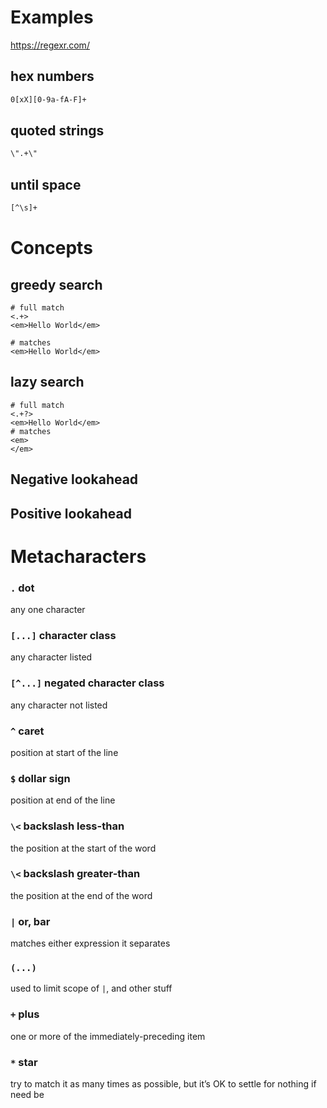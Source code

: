 # Examples

https://regexr.com/

## hex numbers
```bash
0[xX][0-9a-fA-F]+
```

## quoted strings

```bash
\".+\"
```

## until space
```bash
[^\s]+
```

# Concepts
## greedy search
```
# full match
<.+>
<em>Hello World</em>

# matches
<em>Hello World</em>
```

## lazy search
```
# full match
<.+?>
<em>Hello World</em>
# matches
<em>
</em>
```

## Negative lookahead

## Positive lookahead

# Metacharacters

### `.` dot
any one character

### `[...]` character class
any character listed

### `[^...]` negated character class
any character not listed

### `^` caret
position at start of the line

### `$` dollar sign
position at end of the line

### `\<` backslash less-than
the position at the start of the word

### `\<` backslash greater-than
the position at the end of the word

### `|` or, bar
matches either expression it separates

### `(...)`
used to limit scope of `|`, and other stuff

### `+` plus
one or more of the immediately-preceding item

### `*` star
try to match it as many times as possible, but it’s OK to settle for nothing if need be
